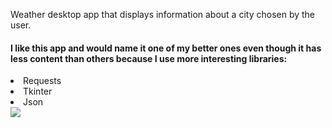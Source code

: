 Weather desktop app that displays information about a city chosen by the user.
<h4>I like this app and would name it one of my better ones even though it has less content than others because I use more interesting libraries:</h4>
<li>Requests
<li>Tkinter
<li>Json<br>
<img src="https://i.imgur.com/TplFVUb.png">
